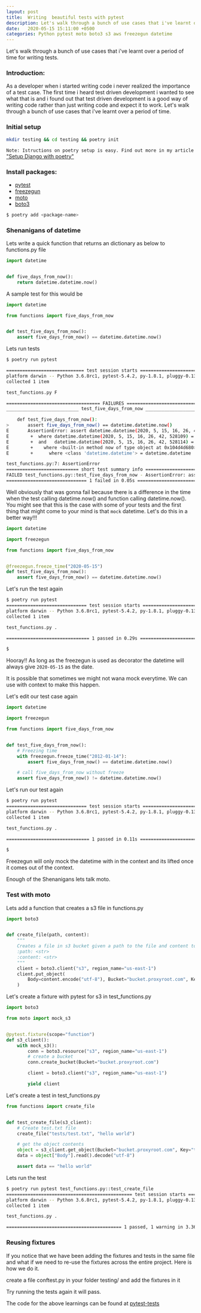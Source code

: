 ```yaml
---
layout: post
title:  Writing  beautiful tests with pytest
description: Let's walk through a bunch of use cases that i've learnt over a period of time for writing tests.
date:   2020-05-15 15:11:00 +0500
categories: Python pytest moto boto3 s3 aws freezegun datetime
---
```


Let's walk through a bunch of use cases that i've learnt over a period of time for writing tests.

### Introduction:

As a developer when i started writing code i never realized the importance of a test case. The first time i heard test driven development i wanted to see what that is and i found out that test driven development is a good way of writing code rather than just writing code and expect it to work. Let's walk through a bunch of use cases that i've learnt over a period of time.

### Initial setup

```bash
mkdir testing && cd testing && poetry init
```

`Note: Istructions on poetry setup is easy. Find out more in my article` ["Setup Django with poetry"](https://proxyroot.com/django-poetry/)

### Install packages:

- [pytest](https://github.com/pytest-dev/pytest)
- [freezegun](https://github.com/spulec/freezegun)
- [moto](https://github.com/spulec/moto)
- [boto3](https://github.com/boto/boto3)

```bash
$ poetry add <package-name>
``````

### Shenanigans of datetime

Lets write a quick function that returns an dictionary as below to functions.py file


```python
import datetime


def five_days_from_now():
    return datetime.datetime.now()
```

A sample test for this would be

```python
import datetime

from functions import five_days_from_now


def test_five_days_from_now():
    assert five_days_from_now() == datetime.datetime.now()
```

Lets run tests
```bash
$ poetry run pytest

============================= test session starts ==============================
platform darwin -- Python 3.6.8rc1, pytest-5.4.2, py-1.8.1, pluggy-0.13.1
collected 1 item                                                               

test_functions.py F                                                      [100%]

=================================== FAILURES ===================================
___________________________ test_five_days_from_now ____________________________

    def test_five_days_from_now():
>       assert five_days_from_now() == datetime.datetime.now()
E       AssertionError: assert datetime.datetime(2020, 5, 15, 16, 26, 42, 528109) == datetime.datetime(2020, 5, 15, 16, 26, 42, 528114)
E        +  where datetime.datetime(2020, 5, 15, 16, 26, 42, 528109) = five_days_from_now()
E        +  and   datetime.datetime(2020, 5, 15, 16, 26, 42, 528114) = <built-in method now of type object at 0x104d4d680>()
E        +    where <built-in method now of type object at 0x104d4d680> = <class 'datetime.datetime'>.now
E        +      where <class 'datetime.datetime'> = datetime.datetime

test_functions.py:7: AssertionError
=========================== short test summary info ============================
FAILED test_functions.py::test_five_days_from_now - AssertionError: assert da...
============================== 1 failed in 0.05s ===============================
```

Well obviously that was gonna fail because there is a difference in the time when the test calling datetime.now() and function calling datetime.now(). You might see that this is the case with some of your tests and the first thing that might come to your mind is that `mock` datetime. Let's do this in a better way!!!



```python
import datetime

import freezegun

from functions import five_days_from_now


@freezegun.freeze_time("2020-05-15")
def test_five_days_from_now():
    assert five_days_from_now() == datetime.datetime.now()
```

Let's run the test again

```bash
$ poetry run pytest
============================== test session starts =============================
platform darwin -- Python 3.6.8rc1, pytest-5.4.2, py-1.8.1, pluggy-0.13.1
collected 1 item

test_functions.py .                                                       [100%]

=============================== 1 passed in 0.29s ==============================

$
```

Hooray!! As long as the freezegun is used as decorator the datetime will always give `2020-05-15` as the date.

It is possible that sometimes we might not wana mock everytime. We can use with context to make this happen.

Let's edit our test case again

```python
import datetime

import freezegun

from functions import five_days_from_now


def test_five_days_from_now():
    # Freezing time
    with freezegun.freeze_time("2012-01-14"):
        assert five_days_from_now() == datetime.datetime.now()

    # call five_days_from_now without freeze
    assert five_days_from_now() != datetime.datetime.now()
```

Let's run our test again

```bash
$ poetry run pytest
============================== test session starts =============================
platform darwin -- Python 3.6.8rc1, pytest-5.4.2, py-1.8.1, pluggy-0.13.1
collected 1 item

test_functions.py .                                                       [100%]

=============================== 1 passed in 0.11s ==============================

$
```

Freezegun will only mock the datetime with in the context and its lifted once it comes out of the context.

Enough of the Shenanigans lets talk moto.

### Test with moto

Lets add a function that creates a s3 file in functions.py

```python
import boto3


def create_file(path, content):
    """
    Creates a file in s3 bucket given a path to the file and content to write
    :path: <str>
    :content: <str>
    """
    client = boto3.client("s3", region_name="us-east-1")
    client.put_object(
        Body=content.encode("utf-8"), Bucket="bucket.proxyroot.com", Key=path
    )
```


Let's create a fixture with pytest for s3 in test_functions.py
```python
import boto3

from moto import mock_s3


@pytest.fixture(scope="function")
def s3_client():
    with mock_s3():
        conn = boto3.resource("s3", region_name="us-east-1")
        # create a bucket
        conn.create_bucket(Bucket="bucket.proxyroot.com")

        client = boto3.client("s3", region_name="us-east-1")

        yield client
```

Let's create a test in test_functions.py

```python
from functions import create_file


def test_create_file(s3_client):
    # Create test.txt file
    create_file("tests/test.txt", "hello world")

    # get the object contents
    object = s3_client.get_object(Bucket="bucket.proxyroot.com", Key="tests/test.txt")
    data = object["Body"].read().decode("utf-8")

    assert data == "hello world"
```

Lets run the test

```bash
$ poetry run pytest test_functions.py::test_create_file
=============================================== test session starts ================================================
platform darwin -- Python 3.6.8rc1, pytest-5.4.2, py-1.8.1, pluggy-0.13.1
collected 1 item                                                                                                   

test_functions.py .                                                                                          [100%]

=========================================== 1 passed, 1 warning in 3.36s ===========================================
```

### Reusing fixtures

If you notice that we have been adding the fixtures and tests in the same file and what if we need to re-use the fixtures across the entire project. Here is how we do it.

create a file conftest.py in your folder testing/ and add the fixtures in it

Try running the tests again it will pass.

The code for the above learnings can be found at [pytest-tests](https://github.com/proxyroot/pytest-tests)
